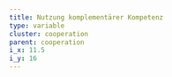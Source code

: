 ```yaml
---
title: Nutzung komplementärer Kompetenz
type: variable
cluster: cooperation
parent: cooperation
i_x: 11.5
i_y: 16
---
```


